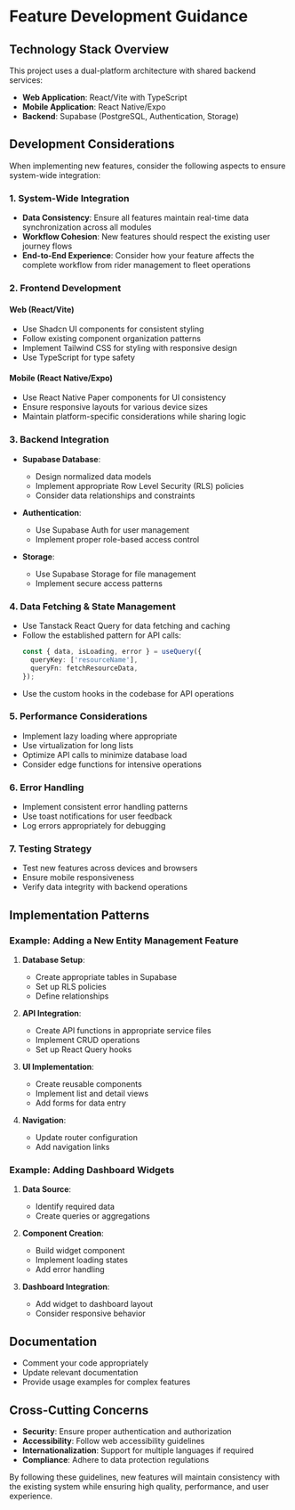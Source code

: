 
# Feature Development Guidance

## Technology Stack Overview

This project uses a dual-platform architecture with shared backend services:

- **Web Application**: React/Vite with TypeScript
- **Mobile Application**: React Native/Expo
- **Backend**: Supabase (PostgreSQL, Authentication, Storage)

## Development Considerations

When implementing new features, consider the following aspects to ensure system-wide integration:

### 1. System-Wide Integration

- **Data Consistency**: Ensure all features maintain real-time data synchronization across all modules
- **Workflow Cohesion**: New features should respect the existing user journey flows
- **End-to-End Experience**: Consider how your feature affects the complete workflow from rider management to fleet operations

### 2. Frontend Development

#### Web (React/Vite)
- Use Shadcn UI components for consistent styling
- Follow existing component organization patterns
- Implement Tailwind CSS for styling with responsive design
- Use TypeScript for type safety

#### Mobile (React Native/Expo)
- Use React Native Paper components for UI consistency
- Ensure responsive layouts for various device sizes
- Maintain platform-specific considerations while sharing logic

### 3. Backend Integration

- **Supabase Database**:
  - Design normalized data models
  - Implement appropriate Row Level Security (RLS) policies
  - Consider data relationships and constraints

- **Authentication**:
  - Use Supabase Auth for user management
  - Implement proper role-based access control

- **Storage**:
  - Use Supabase Storage for file management
  - Implement secure access patterns

### 4. Data Fetching & State Management

- Use Tanstack React Query for data fetching and caching
- Follow the established pattern for API calls:
  ```typescript
  const { data, isLoading, error } = useQuery({
    queryKey: ['resourceName'],
    queryFn: fetchResourceData,
  });
  ```
- Use the custom hooks in the codebase for API operations

### 5. Performance Considerations

- Implement lazy loading where appropriate
- Use virtualization for long lists
- Optimize API calls to minimize database load
- Consider edge functions for intensive operations

### 6. Error Handling

- Implement consistent error handling patterns
- Use toast notifications for user feedback
- Log errors appropriately for debugging

### 7. Testing Strategy

- Test new features across devices and browsers
- Ensure mobile responsiveness
- Verify data integrity with backend operations

## Implementation Patterns

### Example: Adding a New Entity Management Feature

1. **Database Setup**:
   - Create appropriate tables in Supabase
   - Set up RLS policies
   - Define relationships

2. **API Integration**:
   - Create API functions in appropriate service files
   - Implement CRUD operations
   - Set up React Query hooks

3. **UI Implementation**:
   - Create reusable components
   - Implement list and detail views
   - Add forms for data entry

4. **Navigation**:
   - Update router configuration
   - Add navigation links

### Example: Adding Dashboard Widgets

1. **Data Source**:
   - Identify required data
   - Create queries or aggregations

2. **Component Creation**:
   - Build widget component
   - Implement loading states
   - Add error handling

3. **Dashboard Integration**:
   - Add widget to dashboard layout
   - Consider responsive behavior

## Documentation

- Comment your code appropriately
- Update relevant documentation
- Provide usage examples for complex features

## Cross-Cutting Concerns

- **Security**: Ensure proper authentication and authorization
- **Accessibility**: Follow web accessibility guidelines
- **Internationalization**: Support for multiple languages if required
- **Compliance**: Adhere to data protection regulations

By following these guidelines, new features will maintain consistency with the existing system while ensuring high quality, performance, and user experience.

